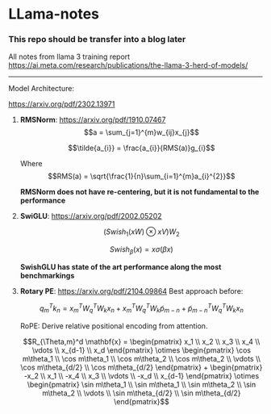 # LLama-notes
### This repo should be transfer into a blog later
All notes from llama 3 training report
https://ai.meta.com/research/publications/the-llama-3-herd-of-models/
_______________

Model Architecture:

https://arxiv.org/pdf/2302.13971
1. **RMSNorm**: https://arxiv.org/pdf/1910.07467
   $$a = \sum_{j=1}^{m}w_{ij}x_{j}$$
   
   $$\tilde{a_{i}} = \frac{a_{i}}{RMS(a)}g_{i}$$
   
   Where
   $$RMS(a) = \sqrt{\frac{1}{n}\sum_{i=1}^{m}a_{i}^{2}}$$
   
   **RMSNorm does not have re-centering, but it is not fundamental to the performance**
2. **SwiGLU**: https://arxiv.org/pdf/2002.05202
   
   $$(Swish_{1}(xW)\otimes xV)W_{2}$$

   $$Swish_{\beta}(x) = x\sigma({\beta}x)$$
   
   **SwishGLU has state of the art performance along the most benchmarkings** 

3. **Rotary PE**: https://arxiv.org/pdf/2104.09864
	Best approach before:

   $$q_{m}^{T}k_{n} = x_{m}^{T}W_{q}^{T}W_{k}x_{n}+x_{m}^{T}W_{q}^{T}W_{k}\tilde{p}_{m-n}+\tilde{p}_{m-n}^{T}W_{q}^{T}W_{k}x_{n}$$
   
	RoPE: Derive relative positional encoding from attention.

   $$R_{\Theta,m}^d \mathbf{x} = \begin{pmatrix} x_1 \\ x_2 \\ x_3 \\ x_4 \\ \vdots \\ x_{d-1} \\ x_d \end{pmatrix} \otimes \begin{pmatrix} \cos m\theta_1 \\ \cos m\theta_1 \\ \cos m\theta_2 \\ \cos m\theta_2 \\ \vdots \\ \cos m\theta_{d/2} \\ \cos m\theta_{d/2} \end{pmatrix} + \begin{pmatrix} -x_2 \\ x_1 \\ -x_4 \\ x_3 \\ \vdots \\ -x_d \\ x_{d-1} \end{pmatrix} \otimes \begin{pmatrix} \sin m\theta_1 \\ \sin m\theta_1 \\ \sin m\theta_2 \\ \sin m\theta_2 \\ \vdots \\ \sin m\theta_{d/2} \\ \sin m\theta_{d/2} \end{pmatrix}$$

